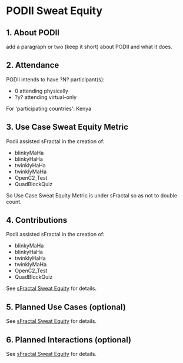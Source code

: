 # PODII Sweat Equity

## 1. About PODII
add a paragraph or two (keep it short) about PODII and what it does.

## 2. Attendance
PODII intends to have ?N? participant(s): 
* 0 attending physically
* ?y? attending virtual-only

For 'participating countries': Kenya

## 3. Use Case Sweat Equity Metric
Podii assisted sFractal in the creation of:
* blinkyMaHa
* blinkyHaHa
* twinklyHaHa
* twinklyMaHa
* OpenC2_Test
* QuadBlockQuiz

So Use Case Sweat Equity Metric is under sFractal so as not to double count.

## 4. Contributions
Podii assisted sFractal in the creation of:
* blinkyMaHa
* blinkyHaHa
* twinklyHaHa
* twinklyMaHa
* OpenC2_Test
* QuadBlockQuiz

See [sFractal Sweat Equity](../sFractal/README.md) for details.

## 5. Planned Use Cases (optional)
See [sFractal Sweat Equity](../sFractal/README.md) for details.

## 6. Planned Interactions (optional)
See [sFractal Sweat Equity](../sFractal/README.md) for details.